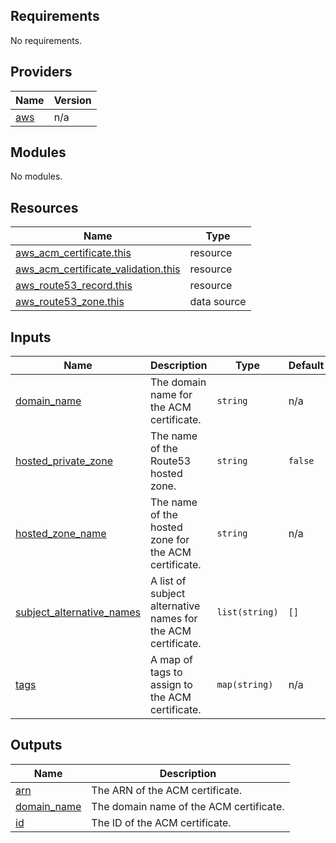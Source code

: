 ## Requirements

No requirements.

## Providers

| Name | Version |
|------|---------|
| <a name="provider_aws"></a> [aws](#provider\_aws) | n/a |

## Modules

No modules.

## Resources

| Name | Type |
|------|------|
| [aws_acm_certificate.this](https://registry.terraform.io/providers/hashicorp/aws/latest/docs/resources/acm_certificate) | resource |
| [aws_acm_certificate_validation.this](https://registry.terraform.io/providers/hashicorp/aws/latest/docs/resources/acm_certificate_validation) | resource |
| [aws_route53_record.this](https://registry.terraform.io/providers/hashicorp/aws/latest/docs/resources/route53_record) | resource |
| [aws_route53_zone.this](https://registry.terraform.io/providers/hashicorp/aws/latest/docs/data-sources/route53_zone) | data source |

## Inputs

| Name | Description | Type | Default | Required |
|------|-------------|------|---------|:--------:|
| <a name="input_domain_name"></a> [domain\_name](#input\_domain\_name) | The domain name for the ACM certificate. | `string` | n/a | yes |
| <a name="input_hosted_private_zone"></a> [hosted\_private\_zone](#input\_hosted\_private\_zone) | The name of the Route53 hosted zone. | `string` | `false` | no |
| <a name="input_hosted_zone_name"></a> [hosted\_zone\_name](#input\_hosted\_zone\_name) | The name of the hosted zone for the ACM certificate. | `string` | n/a | yes |
| <a name="input_subject_alternative_names"></a> [subject\_alternative\_names](#input\_subject\_alternative\_names) | A list of subject alternative names for the ACM certificate. | `list(string)` | `[]` | no |
| <a name="input_tags"></a> [tags](#input\_tags) | A map of tags to assign to the ACM certificate. | `map(string)` | n/a | yes |

## Outputs

| Name | Description |
|------|-------------|
| <a name="output_arn"></a> [arn](#output\_arn) | The ARN of the ACM certificate. |
| <a name="output_domain_name"></a> [domain\_name](#output\_domain\_name) | The domain name of the ACM certificate. |
| <a name="output_id"></a> [id](#output\_id) | The ID of the ACM certificate. |
